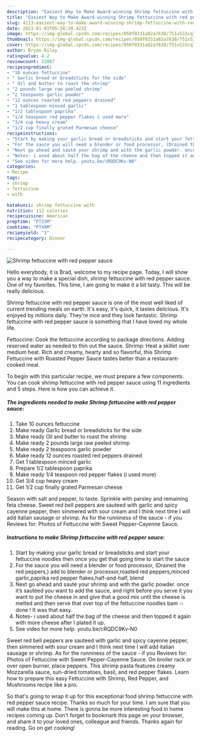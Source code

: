 ```yaml
---
description: "Easiest Way to Make Award-winning Shrimp fettuccine with red pepper sauce"
title: "Easiest Way to Make Award-winning Shrimp fettuccine with red pepper sauce"
slug: 4113-easiest-way-to-make-award-winning-shrimp-fettuccine-with-red-pepper-sauce
date: 2021-01-01T05:58:28.423Z
image: https://img-global.cpcdn.com/recipes/050f0331a82a7638/751x532cq70/shrimp-fettuccine-with-red-pepper-sauce-recipe-main-photo.jpg
thumbnail: https://img-global.cpcdn.com/recipes/050f0331a82a7638/751x532cq70/shrimp-fettuccine-with-red-pepper-sauce-recipe-main-photo.jpg
cover: https://img-global.cpcdn.com/recipes/050f0331a82a7638/751x532cq70/shrimp-fettuccine-with-red-pepper-sauce-recipe-main-photo.jpg
author: Bryan Riley
ratingvalue: 4.2
reviewcount: 22887
recipeingredient:
- "10 ounces fettuccine"
- " Garlic bread or breadsticks for the side"
- " Oil and butter to roast the shrimp"
- "2 pounds large raw peeled shrimp"
- "2 teaspoons garlic powder"
- "12 ounces roasted red peppers drained"
- "1 tablespoon minced garlic"
- "1/2 tablespoon paprika"
- "1/4 teaspoon red pepper flakes i used more"
- "3/4 cup heavy cream"
- "1/2 cup finally grated Parmesan cheese"
recipeinstructions:
- "Start by making your garlic bread or breadsticks and start your fettuccine noodles then once you get that going time to start the sauce"
- "For the sauce you will need a blender or food processor, (Drained the red peppers,) add to blender or processor,roasted red peppers,minced garlic,paprika red pepper flakes,half-and-half, blend"
- "Next go ahead and sauté your shrimp and with the garlic powder. once it’s sautéed you want to add the sauce, and right before you serve it you want to put the cheese in and give that a good mix until the cheese is melted and then serve that over top of the fettuccine noodles bam 💥 done ! It was that easy."
- "Notes- i used about half the bag of the cheese and then topped it again with more cheese after I plated it up."
- "See video for more help. youtu.be/cRQDC9Kv-N0"
categories:
- Recipe
tags:
- shrimp
- fettuccine
- with

katakunci: shrimp fettuccine with 
nutrition: 112 calories
recipecuisine: American
preptime: "PT33M"
cooktime: "PT49M"
recipeyield: "1"
recipecategory: Dinner

---
```



![Shrimp fettuccine with red pepper sauce](https://img-global.cpcdn.com/recipes/050f0331a82a7638/751x532cq70/shrimp-fettuccine-with-red-pepper-sauce-recipe-main-photo.jpg)

Hello everybody, it is Brad, welcome to my recipe page. Today, I will show you a way to make a special dish, shrimp fettuccine with red pepper sauce. One of my favorites. This time, I am going to make it a bit tasty. This will be really delicious.

Shrimp fettuccine with red pepper sauce is one of the most well liked of current trending meals on earth. It's easy, it's quick, it tastes delicious. It's enjoyed by millions daily. They're nice and they look fantastic. Shrimp fettuccine with red pepper sauce is something that I have loved my whole life.

Fettuccine: Cook the fettuccine according to package directions. Adding reserved water as needed to thin out the sauce. Shrimp: Heat a skillet over medium heat. Rich and creamy, hearty and so flavorful, this Shrimp Fettuccine with Roasted Pepper Sauce tastes better than a restaurant-cooked meal.


To begin with this particular recipe, we must prepare a few components. You can cook shrimp fettuccine with red pepper sauce using 11 ingredients and 5 steps. Here is how you can achieve it.

<!--inarticleads1-->

##### The ingredients needed to make Shrimp fettuccine with red pepper sauce:

1. Take 10 ounces fettuccine
1. Make ready  Garlic bread or breadsticks for the side
1. Make ready  Oil and butter to roast the shrimp
1. Make ready 2 pounds large raw peeled shrimp
1. Make ready 2 teaspoons garlic powder
1. Make ready 12 ounces roasted red peppers drained
1. Get 1 tablespoon minced garlic
1. Prepare 1/2 tablespoon paprika
1. Make ready 1/4 teaspoon red pepper flakes (i used more)
1. Get 3/4 cup heavy cream
1. Get 1/2 cup finally grated Parmesan cheese


Season with salt and pepper, to taste. Sprinkle with parsley and remaining feta cheese. Sweet red bell peppers are sauteed with garlic and spicy cayenne pepper, then simmered with sour cream and I think next time I will add italian sausage or shrimp. As for the runniness of the sauce - if you Reviews for: Photos of Fettuccine with Sweet Pepper-Cayenne Sauce. 

<!--inarticleads2-->

##### Instructions to make Shrimp fettuccine with red pepper sauce:

1. Start by making your garlic bread or breadsticks and start your fettuccine noodles then once you get that going time to start the sauce
1. For the sauce you will need a blender or food processor, (Drained the red peppers,) add to blender or processor,roasted red peppers,minced garlic,paprika red pepper flakes,half-and-half, blend
1. Next go ahead and sauté your shrimp and with the garlic powder. once it’s sautéed you want to add the sauce, and right before you serve it you want to put the cheese in and give that a good mix until the cheese is melted and then serve that over top of the fettuccine noodles bam 💥 done ! It was that easy.
1. Notes- i used about half the bag of the cheese and then topped it again with more cheese after I plated it up.
1. See video for more help. youtu.be/cRQDC9Kv-N0


Sweet red bell peppers are sauteed with garlic and spicy cayenne pepper, then simmered with sour cream and I think next time I will add italian sausage or shrimp. As for the runniness of the sauce - if you Reviews for: Photos of Fettuccine with Sweet Pepper-Cayenne Sauce. On broiler rack or over open burner, place peppers. This shrimp pasta features creamy Mozzarella sauce, sun-dried tomatoes, basil, and red pepper flakes. Learn how to prepare this easy Fettuccine with Shrimp, Red Pepper, and Mushrooms recipe like a pro. 

So that's going to wrap it up for this exceptional food shrimp fettuccine with red pepper sauce recipe. Thanks so much for your time. I am sure that you will make this at home. There is gonna be more interesting food in home recipes coming up. Don't forget to bookmark this page on your browser, and share it to your loved ones, colleague and friends. Thanks again for reading. Go on get cooking!
